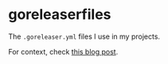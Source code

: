 # goreleaserfiles

The `.goreleaser.yml` files I use in my projects.

For context, check [this blog post](https://carlosbecker.com/posts/goreleaser-includes/).
